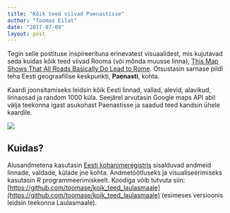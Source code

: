 ```yaml
---
title: "Kõik teed viivad Paenastisse"
author: "Toomas Eilat"
date: "2017-07-09"
layout: post
---
```








Tegin selle postituse inspireerituna erinevatest visuaalidest, mis kujutavad seda kuidas kõik teed viivad Rooma (või mõnda muusse linna), [This Map Shows That All Roads Basically Do Lead to Rome](https://www.citylab.com/design/2015/12/this-map-shows-that-all-roads-basically-do-lead-to-rome/420093/). Otsustasin sarnase pildi teha Eesti geograafilise keskpunkti, __Paenasti__, kohta.

Kaardi joonsitamiseks leidsin kõik Eesti linnad, vallad, alevid, alavikud, linnaosad ja random 1000 küla. Seejärel arvutasin Google maps API abil välja teekonna igast asukohast Paenastisse ja saadud teed kandsin ühele kaardile.

<img src="{{ site.url }}/img/koik-teed-viivad-paenastisse-teed_paenastisse-1.png" style="display: block; margin: auto;" />


## Kuidas?
Alusandmetena kasutasin [Eesti kohanimeregistris](http://xgis.maaamet.ee/knravalik/) sisalduvad andmeid linnade, valdade, külade jne kohta. Andmetöötluseks ja visualiseerimiseks kasutasin R programmeerimiskeelt. Koodiga võib tutvuta siin: [https://github.com/toomase/koik_teed_laulasmaale](https://github.com/toomase/koik_teed_laulasmaale) (esimeses versioonis leidsin teekonna Laulasmaale).
